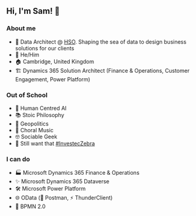 ## Hi, I'm Sam! 👋

### About me
- 🌌 Data Architect @ [HSO](https://www.hso.com). Shaping the sea of data to design business solutions for our clients
- 👨 He/Him
- 🏠 Cambridge, United Kingdom
- 🏗️ Dynamics 365 Solution Architect (Finance & Operations, Customer Engagement, Power Platform)

### Out of School
- 🤖 Human Centred AI
- 📚 Stoic Philosophy 
- 🧭 Geopolitics
- 🎼 Choral Music
- 🤓 Sociable Geek  
- 🦓 Still want that [#InvestecZebra](https://twitter.com/hashtag/investeczebra?src=hashtag_click)

### I can do
- 🏭 Microsoft Dynamics 365 Finance & Operations
- ✨ Microsoft Dynamics 365 Dataverse
- 🛠️ Microsoft Power Platform
- 🌐 OData (📯 Postman, ⚡ ThunderClient)
- 🎨 BPMN 2.0
